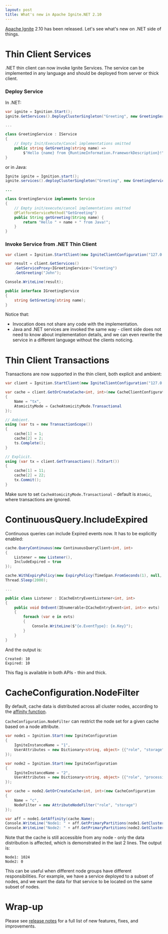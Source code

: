 ```yaml
---
layout: post
title: What's new in Apache Ignite.NET 2.10
---
```


[Apache Ignite](https://ignite.apache.org/) 2.10 has been released. Let's see what's new on .NET side of things.  


# Thin Client Services

.NET thin client can now invoke Ignite Services.
The service can be implemented in any language and should be deployed from server or thick client.

### Deploy Service

In .NET:

```cs
var ignite = Ignition.Start();
ignite.GetServices().DeployClusterSingleton("Greeting", new GreetingService());

...

class GreetingService : IService
{
    // Empty Init/Execute/Cancel implementations omitted
    public string GetGreeting(string name) => 
        $"Hello {name} from {RuntimeInformation.FrameworkDescription}!";
}
``` 

or in Java:


```java
Ignite ignite = Ignition.start();
ignite.services().deployClusterSingleton("Greeting", new GreetingService());

...

class GreetingService implements Service
{
    // Empty init/execute/cancel implementations omitted
    @PlatformServiceMethod("GetGreeting")
    public String getGreeting(String name) {
        return "Hello " + name + " from Java!";
    }
}
```


### Invoke Service from .NET Thin Client

```cs
var client = Ignition.StartClient(new IgniteClientConfiguration("127.0.0.1"));

var result = client.GetServices()
    .GetServiceProxy<IGreetingService>("Greeting")
    .GetGreeting("John");

Console.WriteLine(result);

public interface IGreetingService
{
    string GetGreeting(string name);
}
```

Notice that:
* Invocation does not share any code with the implementation.
* Java and .NET services are invoked the same way - client side does not need to know about implementation details, 
  and we can even rewrite the service in a different language without the clients noticing.

# Thin Client Transactions

Transactions are now supported in the thin client, both explicit and ambient:

```cs
var client = Ignition.StartClient(new IgniteClientConfiguration("127.0.0.1"));

var cache = client.GetOrCreateCache<int, int>(new CacheClientConfiguration
{
    Name = "tx",
    AtomicityMode = CacheAtomicityMode.Transactional
});

// Ambient.
using (var ts = new TransactionScope())
{
    cache[1] = 1;
    cache[2] = 2;
    ts.Complete();
}

// Explicit.
using (var tx = client.GetTransactions().TxStart())
{
    cache[1] = 11;
    cache[2] = 22;
    tx.Commit();
}
```

Make sure to set `CacheAtomicityMode.Transactional` - default is `Atomic`, where transactions are ignored.


# ContinuousQuery.IncludeExpired

Continuous queries can include Expired events now. It has to be explicitly enabled:

```cs
cache.QueryContinuous(new ContinuousQueryClient<int, int>
{
    Listener = new Listener(),
    IncludeExpired = true
});

cache.WithExpiryPolicy(new ExpiryPolicy(TimeSpan.FromSeconds(1), null, null)).Put(10, 20);
Thread.Sleep(2000);

...

public class Listener : ICacheEntryEventListener<int, int>
{
    public void OnEvent(IEnumerable<ICacheEntryEvent<int, int>> evts)
    {
        foreach (var e in evts)
        {
            Console.WriteLine($"{e.EventType}: {e.Key}");
        }
    }
}
```

And the output is:
```
Created: 10
Expired: 10
```

This flag is available in both APIs - thin and thick.


# CacheConfiguration.NodeFilter

By default, cache data is distributed across all cluster nodes, according to the [affinity function](https://ignite.apache.org/docs/latest/data-modeling/data-partitioning).

`CacheConfiguration.NodeFilter` can restrict the node set for a given cache based on a node attribute.

```cs
var node1 = Ignition.Start(new IgniteConfiguration
{
    IgniteInstanceName = "1",
    UserAttributes = new Dictionary<string, object> {{"role", "storage"}}
});

var node2 = Ignition.Start(new IgniteConfiguration
{
    IgniteInstanceName = "2",
    UserAttributes = new Dictionary<string, object> {{"role", "processing"}}
});

var cache = node2.GetOrCreateCache<int, int>(new CacheConfiguration
{
    Name = "c",
    NodeFilter = new AttributeNodeFilter("role", "storage")
});

var aff = node1.GetAffinity(cache.Name);
Console.WriteLine("Node1: " + aff.GetPrimaryPartitions(node1.GetCluster().GetLocalNode()).Length);
Console.WriteLine("Node2: " + aff.GetPrimaryPartitions(node2.GetCluster().GetLocalNode()).Length);
```

Note that the cache is still accessible from any node - only the data distribution is affected, which is demonstrated in the last 2 lines.
The output is:

```
Node1: 1024
Node2: 0
```

This can be useful when different node groups have different responsibilities.
For example, we have a service deployed to a subset of nodes, and we want the data for that service to be located on the same subset of nodes.


# Wrap-up
 
Please see [release notes](https://ignite.apache.org/releases/2.10.0/release_notes.html) for a full list of new features, fixes, and improvements.
